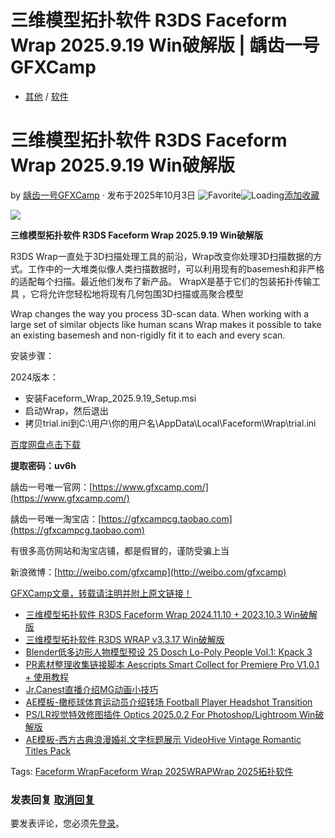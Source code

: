 # 三维模型拓扑软件 R3DS Faceform Wrap 2025.9.19 Win破解版 | 龋齿一号GFXCamp

-   [其他](https://www.gfxcamp.com/category/software/other-software/) / [软件](https://www.gfxcamp.com/category/software/)

# 三维模型拓扑软件 R3DS Faceform Wrap 2025.9.19 Win破解版

by [龋齿一号GFXCamp](https://www.gfxcamp.com/author/gfxcamp/ "文章作者 龋齿一号GFXCamp") · 发布于2025年10月3日 ![Favorite](https://www.gfxcamp.com/wp-content/plugins/wp-favorite-posts/img/star.png "Favorite")![Loading](https://www.gfxcamp.com/wp-content/plugins/wp-favorite-posts/img/loading.gif "Loading")[添加收藏](?wpfpaction=add&postid=129875 "添加收藏")

![](https://www.gfxcamp.com/wp-content/uploads/2025/10/Faceform-Wrap-2025.jpg)

**三维模型拓扑软件 R3DS Faceform Wrap 2025.9.19 Win破解版**

R3DS Wrap一直处于3D扫描处理工具的前沿，Wrap改变你处理3D扫描数据的方式。工作中的一大堆类似像人类扫描数据时，可以利用现有的basemesh和非严格的适配每个扫描。最近他们发布了新产品。 WrapX是基于它们的包装拓扑传输工具 ，它将允许您轻松地将现有几何包围3D扫描或高聚合模型

Wrap changes the way you process 3D-scan data. When working with a large set of similar objects like human scans Wrap makes it possible to take an existing basemesh and non-rigidly fit it to each and every scan.

安装步骤：

2024版本：

-   安装Faceform\_Wrap\_2025.9.19\_Setup.msi
-   启动Wrap，然后退出
-   拷贝trial.ini到C:\\用户\\你的用户名\\AppData\\Local\\Faceform\\Wrap\\trial.ini

[百度网盘点击下载](https://pan.baidu.com/s/1EPrZXslJz2QFjZYtjcXV_A?pwd=uv6h)

**提取密码：uv6h**

龋齿一号唯一官网：[https://www.gfxcamp.com/](https://www.gfxcamp.com/)

龋齿一号唯一淘宝店：[https://gfxcampcg.taobao.com](https://gfxcampcg.taobao.com)

有很多高仿网站和淘宝店铺，都是假冒的，谨防受骗上当

新浪微博：[http://weibo.com/gfxcamp](http://weibo.com/gfxcamp)

[GFXCamp文章，转载请注明并附上原文链接！](https://www.gfxcamp.com)

-   [![三维模型拓扑软件 R3DS Faceform Wrap 2024.11.10 + 2023.10.3 Win破解版](data:image/gif;base64,R0lGODlhAQABAIAAAAAAAP///yH5BAEAAAAALAAAAAABAAEAAAIBRAA7)](https://www.gfxcamp.com/wrap-2023/)[三维模型拓扑软件 R3DS Faceform Wrap 2024.11.10 + 2023.10.3 Win破解版](https://www.gfxcamp.com/wrap-2023/)
-   [![三维模型拓扑软件 R3DS WRAP v3.3.17 Win破解版](data:image/gif;base64,R0lGODlhAQABAIAAAAAAAP///yH5BAEAAAAALAAAAAABAAEAAAIBRAA7)](https://www.gfxcamp.com/r3ds-wrap-v3317/)[三维模型拓扑软件 R3DS WRAP v3.3.17 Win破解版](https://www.gfxcamp.com/r3ds-wrap-v3317/)
-   [![Blender低多边形人物模型预设 25 Dosch Lo-Poly People Vol.1: Kpack 3](data:image/gif;base64,R0lGODlhAQABAIAAAAAAAP///yH5BAEAAAAALAAAAAABAAEAAAIBRAA7)](https://www.gfxcamp.com/25-dosch-lo-poly-people-vol-1/)[Blender低多边形人物模型预设 25 Dosch Lo-Poly People Vol.1: Kpack 3](https://www.gfxcamp.com/25-dosch-lo-poly-people-vol-1/)
-   [![PR素材整理收集链接脚本 Aescripts Smart Collect for Premiere Pro V1.0.1 + 使用教程](data:image/gif;base64,R0lGODlhAQABAIAAAAAAAP///yH5BAEAAAAALAAAAAABAAEAAAIBRAA7)](https://www.gfxcamp.com/smart-collect-for-premiere-pro/)[PR素材整理收集链接脚本 Aescripts Smart Collect for Premiere Pro V1.0.1 + 使用教程](https://www.gfxcamp.com/smart-collect-for-premiere-pro/)
-   [![Jr.Canest直播介绍MG动画小技巧](data:image/gif;base64,R0lGODlhAQABAIAAAAAAAP///yH5BAEAAAAALAAAAAABAAEAAAIBRAA7)](https://www.gfxcamp.com/jr-canest-live/)[Jr.Canest直播介绍MG动画小技巧](https://www.gfxcamp.com/jr-canest-live/)
-   [![AE模板-橄榄球体育运动员介绍转场 Football Player Headshot Transition](data:image/gif;base64,R0lGODlhAQABAIAAAAAAAP///yH5BAEAAAAALAAAAAABAAEAAAIBRAA7)](https://www.gfxcamp.com/football-player-headshot-transition/)[AE模板-橄榄球体育运动员介绍转场 Football Player Headshot Transition](https://www.gfxcamp.com/football-player-headshot-transition/)
-   [![PS/LR视觉特效修图插件 Optics 2025.0.2 For Photoshop/Lightroom Win破解版](data:image/gif;base64,R0lGODlhAQABAIAAAAAAAP///yH5BAEAAAAALAAAAAABAAEAAAIBRAA7)](https://www.gfxcamp.com/optics-2025-ps/)[PS/LR视觉特效修图插件 Optics 2025.0.2 For Photoshop/Lightroom Win破解版](https://www.gfxcamp.com/optics-2025-ps/)
-   [![AE模板-西方古典浪漫婚礼文字标题展示 VideoHive Vintage Romantic Titles Pack](data:image/gif;base64,R0lGODlhAQABAIAAAAAAAP///yH5BAEAAAAALAAAAAABAAEAAAIBRAA7)](https://www.gfxcamp.com/videohive-vintage-romantic-titles/)[AE模板-西方古典浪漫婚礼文字标题展示 VideoHive Vintage Romantic Titles Pack](https://www.gfxcamp.com/videohive-vintage-romantic-titles/)

[](javascript:void\(0\); "微博")[](javascript:void\(0\); "微信")[](javascript:void\(0\); "QQ")[](javascript:void\(0\); "QQ空间")

Tags: [Faceform Wrap](https://www.gfxcamp.com/tag/faceform-wrap/)[Faceform Wrap 2025](https://www.gfxcamp.com/tag/faceform-wrap-2025/)[WRAP](https://www.gfxcamp.com/tag/wrap/)[Wrap 2025](https://www.gfxcamp.com/tag/wrap-2025/)[拓扑软件](https://www.gfxcamp.com/tag/%e6%8b%93%e6%89%91%e8%bd%af%e4%bb%b6/)

### 发表回复 [取消回复](/faceform-wrap-2025/#respond)

要发表评论，您必须先[登录](https://www.gfxcamp.com/wp-login.php?redirect_to=https%3A%2F%2Fwww.gfxcamp.com%2Ffaceform-wrap-2025%2F)。